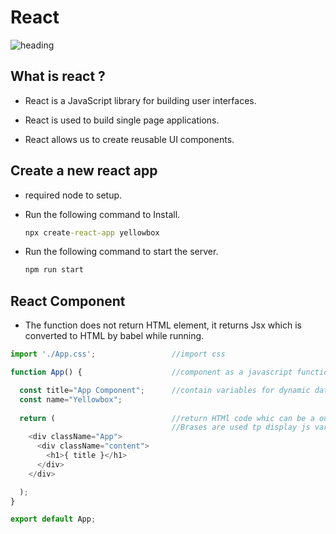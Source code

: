 # React

![heading](https://miro.medium.com/max/1800/1*HSisLuifMO6KbLfPOKtLow.jpeg)

## What is react ?

- React is a JavaScript library for building user interfaces.

- React is used to build single page applications.

- React allows us to create reusable UI components.

## Create a new react app

- required node to setup.
- Run the following command to Install.

    ```cmd
    npx create-react-app yellowbox
    ```

- Run the following command to start the server.

    ```cmd
    npm run start
    ```

## React Component

- The function does not return HTML element, it returns Jsx which is converted to HTML by babel while running.

```js
import './App.css';                 //import css

function App() {                    //component as a javascript function

  const title="App Component";      //contain variables for dynamic data
  const name="Yellowbox";         
  
  return (                          //return HTMl code whic can be a output
                                    //Brases are used tp display js variable
    <div className="App">
      <div className="content">     
        <h1>{ title }</h1>         
      </div>
    </div>

  );
}

export default App;
```